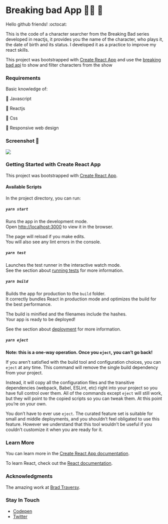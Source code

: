 # Breaking bad App :scientist: :open_file_folder:

Hello github friends! :octocat:

This is the code of a character searcher from the Breaking Bad series developed in reactjs, it provides you the name of the character, who plays it, the date of birth and its status. I developed it as a practice to improve my react skills.

This project was bootstrapped with [Create React App](https://github.com/facebook/create-react-app) and use the [breaking bad api](https://www.breakingbadapi.com/api/) to show and filter characters from the show

### Requirements
Basic knowledge of:

:star2: Javascript

:star2: Reactjs

:star2: Css

:star2: Responsive web design


### Screenshot :camera_flash:
![](https://instagram.fccs3-1.fna.fbcdn.net/v/t51.2885-15/fr/e15/s1080x1080/149513234_894104004741435_2959253445039383032_n.jpg?_nc_ht=instagram.fccs3-1.fna.fbcdn.net&_nc_cat=103&_nc_ohc=i8etsz8gPOAAX-xIl2P&tp=1&oh=eb6fe3042ac586482aeea19a64a7c80b&oe=60531786&ig_cache_key=MjUwOTQzNDU0MDUxNTUxNTQ2MA%3D%3D.2)


### Getting Started with Create React App

This project was bootstrapped with [Create React App](https://github.com/facebook/create-react-app).

#### Available Scripts

In the project directory, you can run:

##### `yarn start`

Runs the app in the development mode.\
Open [http://localhost:3000](http://localhost:3000) to view it in the browser.

The page will reload if you make edits.\
You will also see any lint errors in the console.

##### `yarn test`

Launches the test runner in the interactive watch mode.\
See the section about [running tests](https://facebook.github.io/create-react-app/docs/running-tests) for more information.

##### `yarn build`

Builds the app for production to the `build` folder.\
It correctly bundles React in production mode and optimizes the build for the best performance.

The build is minified and the filenames include the hashes.\
Your app is ready to be deployed!

See the section about [deployment](https://facebook.github.io/create-react-app/docs/deployment) for more information.

##### `yarn eject`

**Note: this is a one-way operation. Once you `eject`, you can’t go back!**

If you aren’t satisfied with the build tool and configuration choices, you can `eject` at any time. This command will remove the single build dependency from your project.

Instead, it will copy all the configuration files and the transitive dependencies (webpack, Babel, ESLint, etc) right into your project so you have full control over them. All of the commands except `eject` will still work, but they will point to the copied scripts so you can tweak them. At this point you’re on your own.

You don’t have to ever use `eject`. The curated feature set is suitable for small and middle deployments, and you shouldn’t feel obligated to use this feature. However we understand that this tool wouldn’t be useful if you couldn’t customize it when you are ready for it.

### Learn More

You can learn more in the [Create React App documentation](https://facebook.github.io/create-react-app/docs/getting-started).

To learn React, check out the [React documentation](https://reactjs.org/).

### Acknowledgments
The amazing work at [Brad Traversy](https://github.com/bradtraversy).

### Stay In Touch
- [Codepen](https://mit-license.org/) 
- [Twitter](https://twitter.com/miricailopez)
